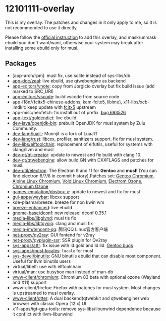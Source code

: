 # 12101111-overlay

This is my overlay. The patches and changes in it only apply to me, so it is not recommended to use it directly.

Please follow the [official instruction](https://wiki.gentoo.org/wiki/Ebuild_repository#Masking_installed_but_unsafe_ebuild_repositories) to add this overlay,
 and mask/unmask ebuild you don't want/want, otherwise your system may break after installing some ebuild only for musl.

## Packages

- [app-arch/rpm]: musl fix, use sqlite instead of sys-libs/db
- [app-doc/zeal](https://github.com/zealdocs/zeal): live ebuild, use qtwebengine as backend
- [app-editors/vnote](https://github.com/tamlok/vnote): copy from Jorgicio overlay but fix build issue (add marked to SRC_URI)
- [app-editors/vscode](https://github.com/microsoft/vscode/): build vscode from source code
- app-i18n/{fcitx5-chinese-addons, kcm-fcitx5, libime}, x11-libs/xcb-imdkit: keep update with [fcitx5](https://github.com/fcitx) upstream
- app-misc/neofetch: fix install out of prefix. [bug 693526](https://bugs.gentoo.org/693526)
- [app-text/goldendict](https://github.com/goldendict/goldendict): live ebuild.
- [dev-java/openjdk-bin](https://www.azul.com/downloads/zulu-community/): prebuilt OpenJDK for musl system by Zulu Community.
- [dev-lang/luajit](https://github.com/moonjit/moonjit): Moonjit is a fork of LuaJIT
- [dev-lang/rust](https://github.com/rust-lang/rust/): libcxx, profiler, sanitizers support. fix for musl system.
- [dev-libs/elftoolchain](https://sourceforge.net/projects/elftoolchain/files/): replacement of elfutils, useful for systems with clang/llvm and musl
- [dev-qt/qt-creator](https://github.com/qt-creator/qt-creator/): update to newest and fix build with clang 10.
- [dev-qt/qtwebengine](https://github.com/qt/qtwebengine): allow build GN with CXXFLAGS and patches for musl.
- [dev-util/electron](https://github.com/electron/electron/): The Electron 9 and 11 for **Gentoo** and **musl**! (You can find electron 6/7/8 in commit history).Patches set: [Gentoo Chromium](https://github.com/gentoo/gentoo/tree/master/www-client/chromium), [Alpine Linux Chromium](https://github.com/alpinelinux/aports/tree/master/community/chromium), [Void Linux Chromium](https://github.com/void-linux/void-packages/tree/master/srcpkgs/chromium), [Electrom Ozone](https://aur.archlinux.org/packages/electron-ozone), [Chromium Ozone](https://aur.archlinux.org/packages/chromium-beta-ozone/)
- [games-emulation/dosbox-x](https://github.com/joncampbell123/dosbox-x): update to newest and fix for musl
- [gui-apps/waybar](https://github.com/Alexays/Waybar): libcxx support
- kde-plasma/breeze: breeze for non kwin wm
- [breeze-enhanced](https://github.com/tsujan/BreezeEnhanced): live ebuild
- [gnome-base/dconf](https://gitlab.gnome.org/GNOME/dconf/): new release: dconf 0.35.1
- [media-libs/libglvnd](https://gitlab.freedesktop.org/glvnd/libglvnd): musl tls fix
- [media-libs/libtgvoip](https://github.com/telegramdesktop/libtgvoip): clang and musl fix
- [media-im/tencent-qq](https://im.qq.com/linuxqq/download.html): 腾讯QQ Linux官方客户端
- [net-proxy/qv2ray](https://github.com/Qv2ray/Qv2ray): GUI fontend for v2ray
- [net-proxy/qvplugin-ssr](https://github.com/Qv2ray/QvPlugin-SSR/): SSR plugin for Qv2ray
- [sys-apps/attr](https://savannah.nongnu.org/projects/attr): fix issue with ld.gold and ld.lld. [Gentoo bugs](https://bugs.gentoo.org/644048)
- [sys-apps/musl-locales](https://gitlab.com/rilian-la-te/musl-locales): `locale` for musl
- [sys-devel/binutils](https://sourceware.org/binutils/): GNU binutils ebuild that can disable most component. Useful for llvm binutils users
- virtual/libelf: use with elftoolchain
- virtual/man: use busybox man instead of man-db
- [www-client/chromium](https://github.com/chromium/chromium/): Chromium 83 beta with optional ozone (Wayland and X11) support
- www-client/firefox: Firefox with patches for musl system. Most changes is upstreamed to musl overlay.
- [www-client/otter](https://github.com/OtterBrowser/otter-browser): A dual backend(qtwebkit and qtwebengine) web browser with classic Opera (12.x) UI
- x11-apps/igt-gpu-tools: remove sys-libs/libunwind dependence because it conflict with llvm-libunwind
